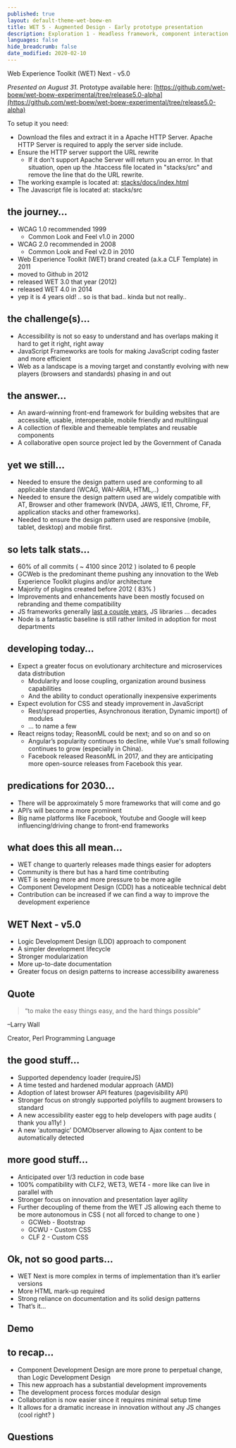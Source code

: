 ```yaml
---
published: true
layout: default-theme-wet-boew-en
title: WET 5 - Augmented Design - Early prototype presentation
description: Exploration 1 - Headless framework, component interaction driven from markup, data first design
languages: false
hide_breadcrumb: false
date_modified: 2020-02-10
---
```

Web Experience Toolkit (WET) Next  - v5.0


*Presented on August 31.*
Prototype available here: [https://github.com/wet-boew/wet-boew-experimental/tree/release5.0-alpha](https://github.com/wet-boew/wet-boew-experimental/tree/release5.0-alpha)

To setup it you need:
* Download the files and extract it in a Apache HTTP Server. Apache HTTP Server is required to apply the server side include.
* Ensure the HTTP server support the URL rewrite
	* If it don't support Apache Server will return you an error. In that situation, open up the .htaccess file located in "stacks/src" and remove the line that do the URL rewrite.
* The working example is located at: [stacks/docs/index.html](2018-assets/2018-11-prototype/stacks/docs/index.html)
* The Javascript file is located at: stacks/src


## the journey…

 

* WCAG 1.0 recommended 1999
	* Common Look and Feel v1.0 in 2000
* WCAG 2.0 recommended in 2008
	* Common Look and Feel v2.0 in 2010
* Web Experience Toolkit (WET) brand created (a.k.a CLF Template) in 2011
* moved to Github in 2012
* released WET 3.0 that year (2012)
* released WET 4.0 in 2014
* yep it is 4 years old! .. so is that bad.. kinda but not really..

## the challenge(s)…

* Accessibility is not so easy to understand and has overlaps making it hard to get it right, right away
* JavaScript Frameworks are tools for making JavaScript coding faster and more efficient
* Web as a landscape is a moving target and constantly evolving with new players (browsers and standards) phasing in and out

## the answer…

* An award-winning front-end framework for building websites that are accessible, usable, interoperable, mobile friendly and multilingual
* A collection of flexible and themeable templates and reusable components
* A collaborative open source project led by the Government of Canada

## yet we still…

* Needed to ensure the design pattern used are conforming to all applicable standard (WCAG, WAI-ARIA, HTML,..)
* Needed to ensure the design pattern used are widely compatible with AT, Browser and other framework (NVDA, JAWS, IE11, Chrome, FF, application stacks and other frameworks).
* Needed to ensure the design pattern used are responsive (mobile, tablet, desktop) and mobile first.

## so lets talk stats…

* 60% of all commits ( ~ 4100 since 2012 ) isolated to 6 people
* GCWeb is the predominant theme pushing any innovation to the Web Experience Toolkit plugins and/or architecture
* Majority of plugins created before 2012 ( 83% )
* Improvements and enhancements have been mostly focused on rebranding and theme compatibility
* JS frameworks generally [last a couple years](https://www.bitovi.com/blog/longevity-or-lack-thereof-in-javascript-frameworks), JS libraries … decades
* Node is a fantastic baseline is still rather limited in adoption for most departments

## developing today…

* Expect a greater focus on evolutionary architecture and microservices data distribution
	* Modularity and loose coupling, organization around business capabilities
	* And the ability to conduct operationally inexpensive experiments
* Expect evolution for CSS and steady improvement in JavaScript
	* Rest/spread properties, Asynchronous iteration, Dynamic import() of modules
	* … to name a few
* React reigns today; ReasonML could be next; and so on and so on
	* Angular’s popularity continues to decline, while Vue's small following continues to grow (especially in China).
	* Facebook released ReasonML in 2017, and they are anticipating more open-source releases from Facebook this year. 

## predications for 2030…

* There will be approximately 5 more frameworks that will come and go
* API’s will become a more prominent
* Big name platforms like Facebook, Youtube and Google will keep influencing/driving change to front-end frameworks

## what does this all mean…

* WET change to quarterly releases made things easier for adopters
* Community is there but has a hard time contributing
* WET is seeing more and more pressure to be more agile
* Component Development Design (CDD) has a noticeable technical debt
* Contribution can be increased if we can find a way to improve the development experience

## WET Next  - v5.0

* Logic Development Design (LDD) approach to component
* A simpler development lifecycle
* Stronger modularization
* More up-to-date documentation
* Greater focus on design patterns to increase accessibility awareness

## Quote

> “to make the easy things easy, and the hard things possible”

–Larry Wall

Creator, Perl Programming Language

## the good stuff…

* Supported dependency loader (requireJS)
* A time tested and hardened modular approach (AMD)
* Adoption of latest browser API features (pagevisibility API)
* Stronger focus on strongly supported polyfills to augment browsers to standard
* A new accessibility easter egg to help developers with page audits ( thank you a11y! )
* A new ‘automagic’ DOMObserver allowing to Ajax content to be automatically detected

## more good stuff…

* Anticipated over 1/3 reduction in code base
* 100% compatibility with CLF2, WET3, WET4 - more like can live in parallel with
* Stronger focus on innovation and presentation layer agility
* Further decoupling of theme from the WET JS allowing each theme to be more autonomous in CSS ( not all forced to change to one )
	* GCWeb - Bootstrap
	* GCWU - Custom CSS
	* CLF 2 - Custom CSS

## Ok, not so good parts…

* WET Next is more complex in terms of implementation than it’s earlier versions
* More HTML mark-up required
* Strong reliance on documentation and its solid design patterns
* That’s it…

## Demo

## to recap…

* Component Development Design are more prone to perpetual change, than Logic Development Design
* This new approach has a substantial development improvements
* The development process forces modular design
* Collaboration is now easier since it requires minimal setup time
* It allows for a dramatic increase in innovation without any JS changes (cool right? )

## Questions